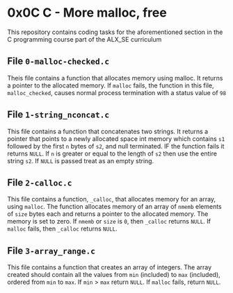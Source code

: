 # 0x0C C - More malloc, free
This repository contains coding tasks for the aforementioned section in the C programming course part of the ALX_SE curriculum

## File `0-malloc-checked.c`
Theis file contains a function that allocates memory using malloc. It returns a pointer to the allocated memory. If `malloc` fails, the function in this file, `malloc_checked`, causes normal process termination with a status value of `98`

## File `1-string_nconcat.c`
This file contains a function that concatenates two strings. It returns a pointer that points to a newly allocated space int memory which contains `s1` followed by the first `n` bytes of `s2`, and null terminated. IF the function fails it returns `NULL`. If `n` is greater or equal to the length of `s2` then use the entire string `s2`. If `NULL` is passed treat as an empty string.

## File `2-calloc.c`
This file contains a function, `_calloc`, that allocates memory for an array, using `malloc`. The function allocates memory of an array of `nmemb` elements of `size` bytes each and returns a pointer to the allocated memory. The memory is set to zero. If `nmemb` or `size` is `0`, then `_calloc` returns `NULL`. If `malloc` fails, then `_calloc` returns `NULL`.

## File `3-array_range.c`
This file contains a function that creates an array of integers. The array created should contain all the values from `min` (included) to `max` (included), ordered from `min` to `max`. If `min` > `max` return `NULL`. If `malloc` fails, return `NULL`.


